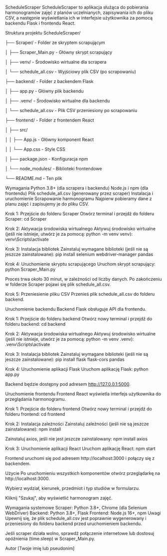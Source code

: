ScheduleScraper
ScheduleScraper to aplikacja służąca do pobierania harmonogramów zajęć z planów uczelnianych, zapisywania ich do pliku CSV, a następnie wyświetlania ich w interfejsie użytkownika za pomocą backendu Flask i frontendu React.

Struktura projektu
ScheduleScraper/

├── Scraper/ - Folder ze skryptem scrapującym

│   ├── Scraper_Main.py - Główny skrypt scrapujący

│   ├── venv/ - Środowisko wirtualne dla scrapera

│   └── schedule_all.csv - Wyjściowy plik CSV (po scrapowaniu)

├── backend/ - Folder z backendem Flask

│   ├── app.py - Główny plik backendu

│   ├── .venv/ - Środowisko wirtualne dla backendu

│   └── schedule_all.csv - Plik CSV przeniesiony po scrapowaniu

├── frontend/ - Folder z frontendem React

│   ├── src/

│   │   ├── App.js - Główny komponent React

│   │   └── App.css - Style CSS

│   ├── package.json - Konfiguracja npm

│   └── node_modules/ - Biblioteki frontendowe

└── README.md - Ten plik

Wymagania
Python 3.8+ (dla scrapera i backendu)
Node.js i npm (dla frontendu)
Plik schedule_all.csv (generowany przez scraper)
Instalacja i uruchomienie
Scrapowanie harmonogramu
Najpierw pobieramy dane z planu zajęć i zapisujemy je do pliku CSV.

Krok 1: Przejście do folderu Scraper
Otwórz terminal i przejdź do folderu Scraper: cd Scraper

Krok 2: Aktywacja środowiska wirtualnego
Aktywuj środowisko wirtualne (jeśli nie istnieje, utwórz je za pomocą: python -m venv venv): venv\Scripts\activate

Krok 3: Instalacja bibliotek
Zainstaluj wymagane biblioteki (jeśli nie są jeszcze zainstalowane): pip install selenium webdriver-manager pandas

Krok 4: Uruchomienie skryptu scrapującego
Uruchom skrypt scrapujący: python Scraper_Main.py

Proces trwa około 30 minut, w zależności od liczby danych. Po zakończeniu w folderze Scraper pojawi się plik schedule_all.csv.

Krok 5: Przeniesienie pliku CSV
Przenieś plik schedule_all.csv do folderu backend.

Uruchomienie backendu
Backend Flask obsługuje API dla frontendu.

Krok 1: Przejście do folderu backend
Otwórz nowy terminal i przejdź do folderu backend: cd backend

Krok 2: Aktywacja środowiska wirtualnego
Aktywuj środowisko wirtualne (jeśli nie istnieje, utwórz je za pomocą: python -m venv .venv): .venv\Scripts\activate

Krok 3: Instalacja bibliotek
Zainstaluj wymagane biblioteki (jeśli nie są jeszcze zainstalowane): pip install flask flask-cors pandas

Krok 4: Uruchomienie aplikacji Flask
Uruchom aplikację Flask: python app.py

Backend będzie dostępny pod adresem http://127.0.0.1:5000.

Uruchomienie frontendu
Frontend React wyświetla interfejs użytkownika do przeglądania harmonogramu.

Krok 1: Przejście do folderu frontend
Otwórz nowy terminal i przejdź do folderu frontend: cd frontend

Krok 2: Instalacja zależności
Zainstaluj zależności (jeśli nie są jeszcze zainstalowane): npm install

Zainstaluj axios, jeśli nie jest jeszcze zainstalowany: npm install axios

Krok 3: Uruchomienie aplikacji React
Uruchom aplikację React: npm start

Frontend uruchomi się pod adresem http://localhost:3000 i połączy się z backendem.

Użycie
Po uruchomieniu wszystkich komponentów otwórz przeglądarkę na http://localhost:3000.

Wybierz wydział, kierunek, przedmiot i typ studiów w formularzu.

Kliknij "Szukaj", aby wyświetlić harmonogram zajęć.

Wymagania systemowe
Scraper: Python 3.8+, Chrome (dla Selenium WebDriver)
Backend: Python 3.8+, Flask
Frontend: Node.js 16+, npm
Uwagi
Upewnij się, że plik schedule_all.csv jest poprawnie wygenerowany i przeniesiony do folderu backend przed uruchomieniem backendu.

Jeśli scraper działa wolno, sprawdź połączenie internetowe lub dostosuj opóźnienia (time.sleep) w Scraper_Main.py.

Autor
[Twoje imię lub pseudonim]